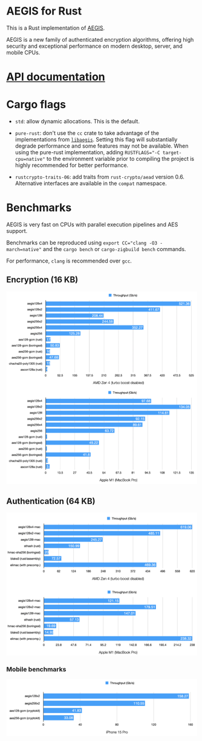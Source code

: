 # AEGIS for Rust

This is a Rust implementation of [AEGIS](https://datatracker.ietf.org/doc/draft-irtf-cfrg-aegis-aead/).

AEGIS is a new family of authenticated encryption algorithms, offering high security and exceptional performance on modern desktop, server, and mobile CPUs.

# [API documentation](https://docs.rs/aegis)

# Cargo flags

- `std`: allow dynamic allocations. This is the default.

- `pure-rust`: don't use the `cc` crate to take advantage of the implementations from [`libaegis`](https://github.com/jedisct1/libaegis). Setting this flag will substantially degrade performance and some features may not be available. When using the pure-rust implementation, adding `RUSTFLAGS="-C target-cpu=native"` to the environment variable prior to compiling the project is highly recommended for better performance.

- `rustcrypto-traits-06`: add traits from `rust-crypto/aead` version 0.6. Alternative interfaces are available in the `compat` namespace.

# Benchmarks

AEGIS is very fast on CPUs with parallel execution pipelines and AES support.

Benchmarks can be reproduced using `export CC="clang -O3 -march=native"` and the `cargo bench` or `cargo-zigbuild bench` commands.

For performance, `clang` is recommended over `gcc`.

## Encryption (16 KB)

![AEGIS benchmark results](img/bench-encryption.png)

## Authentication (64 KB)

![AEGIS-MAC benchmark results](img/bench-mac.png)

### Mobile benchmarks

![AEGIS mobile benchmark results](img/bench-mobile.png)
